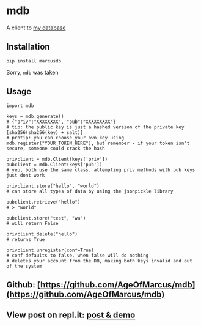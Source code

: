 # mdb

A client to [my database](https://db.marcusweinberger.repl.co)

## Installation
    pip install marcusdb

Sorry, `mdb` was taken

## Usage
    import mdb

    keys = mdb.generate()
    # {"priv":"XXXXXXXX", "pub":"XXXXXXXXX"}
    # tip: the public key is just a hashed version of the private key [sha256(sha256(key) + salt)]
    # protip: you can choose your own key using mdb.register("YOUR_TOKEN_HERE"), but remember - if your token isn't secure, someone could crack the hash

    privclient = mdb.Client(keys['priv'])
    pubclient = mdb.Client(keys['pub'])
    # yep, both use the same class. attempting priv methods with pub keys just dont work

    privclient.store("hello", "world")
    # can store all types of data by using the jsonpickle library

    pubclient.retrieve("hello")
    # > "world"

    pubclient.store("test", "wa")
    # will return False

    privclient.delete("hello")
    # returns True

    privclient.unregister(conf=True)
    # conf defaults to false, when false will do nothing
    # deletes your account from the DB, making both keys invalid and out of the system

## Github: [https://github.com/AgeOfMarcus/mdb](https://github.com/AgeOfMarcus/mdb)
## View post on repl.it: [post & demo](https://repl.it/talk/share/MDB-A-database-with-seperate-readwrite-keys-perfect-for-small-projects-to-store-JSON/35762)
